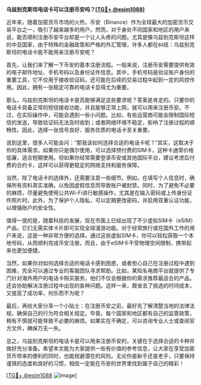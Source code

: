 **乌兹别克斯坦电话卡可以注册币安吗？[[TG💪+ @esim1088](https://t.me/s/esim1088)]**

近年来，随着加密货币市场的火热，币安（Binance）作为全球最大的加密货币交易平台之一，吸引了越来越多的用户。然而，对于身处不同国家和地区的用户来说，能否顺利注册币安平台却是一个让人头疼的问题。尤其是像乌兹别克斯坦这样的中亚国家，由于特殊的金融政策和严格的外汇管理，许多人都在纠结：乌兹别克斯坦的电话卡能不能用来注册币安呢？

首先，让我们来了解一下币安的基本注册流程。一般来说，注册币安需要提供有效的电子邮件地址、手机号码以及身份证件信息。其中，手机号码是验证账户身份的重要工具，它不仅用于接收验证码，还可能在后续的交易过程中起到一定的风控作用。因此，拥有一张稳定可靠的电话卡显得尤为重要。

那么，乌兹别克斯坦的电话卡是否能够满足这些要求呢？答案是肯定的。只要你的电话卡具备正常的短信接收功能，并且能够正常上网，就可以用来注册币安。不过，在实际操作中，可能会遇到一些小问题。比如，有些运营商可能会限制国际短信的发送，导致验证码无法及时收到；或者网络环境不稳定，影响了注册过程的顺畅性。因此，选择一张信号良好、服务优质的电话卡至关重要。

说到这里，很多人可能会问：“那我该如何选择合适的电话卡呢？”其实，这取决于你的具体需求。如果你只是偶尔使用，可以选择预付费的SIM卡，这种卡通常价格低廉，适合短期使用。但如果你经常需要登录币安或其他国际平台，建议考虑后付费的合约卡，这样可以获得更稳定的网络支持和服务保障。

当然，除了电话卡的选择外，还需要注意一些细节。例如，在填写个人信息时，确保所有资料真实准确，以免因虚假信息而导致账户被封禁。同时，为了避免不必要的麻烦，尽量避免使用公共Wi-Fi进行敏感操作，尤其是在输入密码或上传身份证件照片时。此外，为了保护个人隐私，可以定期更改密码，并启用双重认证功能，以增强账户的安全性。

值得一提的是，随着科技的发展，现在市面上已经出现了不少虚拟SIM卡（eSIM）产品，它们无需实体卡片即可实现全球漫游功能。对于经常旅行或在国外工作的用户来说，这是一种非常方便的选择。通过这些虚拟SIM卡，你可以轻松获取一个本地号码，从而顺利完成币安注册。而且，由于eSIM卡不受物理空间限制，携带起来也更加便捷。

当然，如果你对如何选择合适的电话卡感到困惑，或者担心自己在注册过程中遇到困难，完全可以通过专业的客服团队寻求帮助。比如，某知名电商平台就提供了专门针对海外用户的电话卡购买服务，他们不仅会根据你的需求推荐最适合的产品，还会协助解决注册过程中出现的各种问题。这样一来，既省去了挑选的时间成本，又提高了成功率，何乐而不为呢？

最后，再给大家分享一个小贴士：在注册币安之前，最好先了解清楚当地的法律法规，确保自己的行为符合相关规定。毕竟，每个国家和地区都有自己的监管政策，稍有不慎就可能导致不必要的麻烦。如果实在不确定，可以咨询专业人士或查阅官方文件，确保万无一失。

总之，乌兹别克斯坦的电话卡是可以用来注册币安的，关键在于选择合适的卡种并做好充分准备。希望本文能为大家提供一些有价值的参考信息，让大家在享受加密货币带来的便利的同时，也能规避潜在的风险。无论你是新手还是老手，只要保持谨慎的态度和良好的习惯，相信一定能在币安的世界里找到属于自己的精彩！

[[TG💪+ @esim1088](https://t.me/s/esim1088) ![Image](https://i.postimg.cc/4NQfJmqS/Snipaste-2025-05-13-00-14-12.png)]